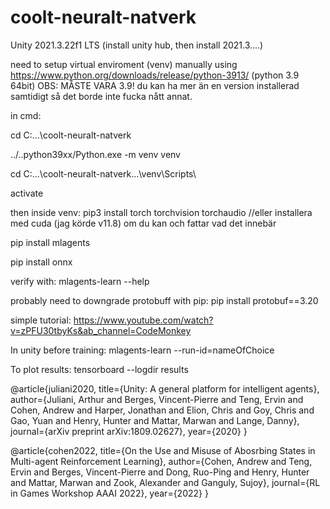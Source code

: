 # coolt-neuralt-natverk
Unity 2021.3.22f1 LTS
(install unity hub, then install 2021.3....)

need to setup virtual enviroment (venv) manually using https://www.python.org/downloads/release/python-3913/ (python 3.9 64bit)
OBS: MÅSTE VARA 3.9! du kan ha mer än en version installerad samtidigt så det borde inte fucka nått annat.

in cmd: 

cd C:\...\coolt-neuralt-natverk

../..python39xx/Python.exe -m venv venv

cd C:\...\coolt-neuralt-natverk...\venv\Scripts\

activate

then inside venv:
  pip3 install torch torchvision torchaudio //eller installera med cuda (jag körde v11.8) om du kan och fattar vad det innebär

  pip install mlagents

  pip install onnx

  verify with: mlagents-learn --help

probably need to downgrade protobuff with pip: pip install protobuf==3.20

simple tutorial: https://www.youtube.com/watch?v=zPFU30tbyKs&ab_channel=CodeMonkey

In unity before training:
mlagents-learn --run-id=nameOfChoice

To plot results:
tensorboard --logdir results


@article{juliani2020,
  title={Unity: A general platform for intelligent agents},
  author={Juliani, Arthur and Berges, Vincent-Pierre and Teng, Ervin and Cohen, Andrew and Harper, Jonathan and Elion, Chris and Goy, Chris and Gao, Yuan and Henry, Hunter and Mattar, Marwan and Lange, Danny},
  journal={arXiv preprint arXiv:1809.02627},
  year={2020}
}


@article{cohen2022,
  title={On the Use and Misuse of Abosrbing States in Multi-agent Reinforcement Learning},
  author={Cohen, Andrew and Teng, Ervin and Berges, Vincent-Pierre and Dong, Ruo-Ping and Henry, Hunter and Mattar, Marwan and Zook, Alexander and Ganguly, Sujoy},
  journal={RL in Games Workshop AAAI 2022},
  year={2022}
}
